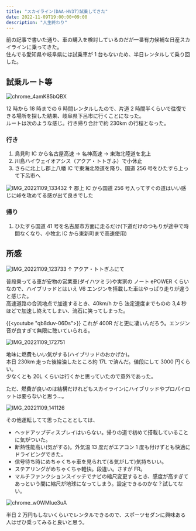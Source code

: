 ```yaml
---
title: "スカイライン(DAA-HV37)試乗してきた"
date: 2022-11-09T19:00:00+09:00
description: "人生終わり"
---
```


前の記事で書いた通り、車の購入を検討しているのだが一番有力候補な日産スカイラインに乗ってきた。  
住んでる愛知県や岐阜県には試乗車が 1 台もないため、半日レンタルして乗り回した。

## 試乗ルート等

![chrome_4amK85bQBX](https://user-images.githubusercontent.com/47537864/200801774-d4216729-94e4-4fd7-81f1-5557c8a4066b.png)

12 時から 18 時までの 6 時間レンタルしたので、片道 2 時間半くらいで往復できる場所を探した結果、岐阜県下呂市に行くことになった。  
ルートは次のような感じ。行き帰り合計で約 230km の行程となった。

### 行き

1. 鳥見町 IC から名古屋高速 → 名神高速 → 東海北陸道を北上
2. 川島ハイウェイオアシス（アクア・トトぎふ）で小休止
3. さらに北上し郡上八幡 IC で東海北陸道を降り、国道 256 号をひたすら上って下呂市へ

![IMG_20221109_133432](https://user-images.githubusercontent.com/47537864/200805112-39e7ec1e-7f18-41a5-acb7-cc404cb440d0.jpg)
↑ 郡上 IC から国道 256 号入ってすぐの道はいい感じに峠を攻めてる感が出て良きでした

### 帰り

1. ひたすら国道 41 号を名古屋市方面に走るだけ(下道だけのつもりが途中で時間なくなり、小牧北 IC から東新町まで高速使用)

## 所感

![IMG_20221109_123733](https://user-images.githubusercontent.com/47537864/200806282-79093049-7db2-4f5b-a543-4a93dcc62050.jpg)
↑ アクア・トトぎふにて

普段乗ってる車が安物の営業車(ダイハツミラ)や実家の ノート ePOWER くらいなので、ハイブリッドとはいえ V6 エンジンを搭載した車はやっぱり走りが違うと感じた。  
高速道路の合流地点で加速するとき、40km/h から 法定速度までものの 3,4 秒ほどで加速し終えてしまい、流石に笑ってしまった。

{{<youtube "qb8duv-06Ds">}}
これが 400R だと更に凄いんだろう。エンジン音が良すぎて無限に聴いていられる。

![IMG_20221109_172751](https://user-images.githubusercontent.com/47537864/200807761-0e2ea95a-8d1f-4462-b4ce-250bf1ef333c.jpg)

地味に燃費もいい気がする(ハイブリッドのおかげか)。  
本日 230km 走った後給油したところ約 17L で済んだ。値段にして 3000 円くらい。  
少なくとも 20L くらいは行くかと思っていたので意外であった。

ただ、燃費が良いのは結構だけれどもスカイラインにハイブリッドやプロパイロットは要らないと思う...。

![IMG_20221109_141126](https://user-images.githubusercontent.com/47537864/200809287-1957ca27-5df3-41c6-8620-863b63933b78.jpg)

その他運転してて思ったこととしては、

- ヘッドアップディスプレイはいらない。帰りの道で初めて搭載していることに気がついた。
- 断熱性能高い(気がする)。外気温 13 度だがエアコン 1 度も付けずとも快適にドライビングできた。
- 信号待ち時にめちゃくちゃ車を見られて(る気がして)気持ちいい。
- ステアリングがめちゃくちゃ軽快。段違い。さすが FR。
- マルチファンクションスイッチでナビの縮尺変更するとき、感度が高すぎてあっという間に縮尺が地球になってしまう。設定できるのかな？試してない。

![chrome_w0WMlue3uA](https://user-images.githubusercontent.com/47537864/200815748-979e6c3e-dd1b-4aaf-8ac6-d3d29c9dd01e.png)

半日 2 万円もしないくらいでレンタルできるので、スポーツセダンに興味ある人はぜひ乗ってみると良いと思う。
